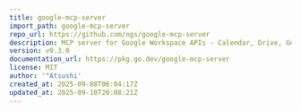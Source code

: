 ```yaml
---
title: google-mcp-server
import_path: google-mcp-server
repo_url: https://github.com/ngs/google-mcp-server
description: MCP server for Google Workspace APIs - Calendar, Drive, Gmail, Sheets, Docs, and Slides integration
version: v0.3.0
documentation_url: https://pkg.go.dev/google-mcp-server
license: MIT
author: '"Atsushi'
created_at: 2025-09-08T06:04:17Z
updated_at: 2025-09-10T20:08:21Z
---
```

